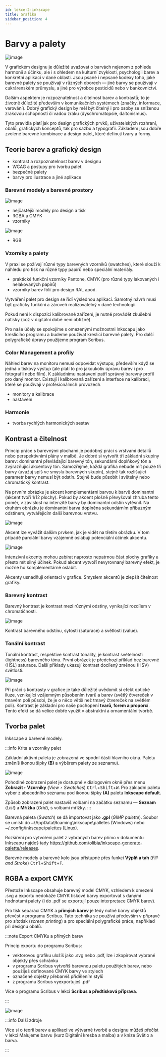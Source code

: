 ```yaml
---
id: lekce-2-inkscape
title: Grafika
sidebar_position: 4
---
```


# Barvy a palety

![image](./images/color-header-inst.svg)

V grafickém designu je důležité uvažovat o barvách nejenom z pohledu harmonií a účinku, ale i s ohledem na kulturní zvyklosti, psychologii barev a konkrétní aplikaci v dané oblasti. Jsou psané i nepsané kodexy toho, jaké barevné palety se používají v různých oborech — jiné barvy se používají v cukrárenském průmyslu, a jiné pro výrobce pesticidů nebo v bankovnictví.

Dalším aspektem je rozpoznatelnost a čitelnost barev a kontrastů; to je životně důležité především v komunikačních systémech (značky, informace, varování). Dobrý grafický design by měl být čitelný i pro osoby se sníženou zrakovou schopností či vadou zraku (dyschromatopsie, daltonismus).

Tyto pravidla platí jak pro design grafických prvků, uživatelských rozhraní, obalů, grafických konceptů, tak pro sazbu a typografii. Základem jsou dobře zvolené barevné kombinace a design palet, které definují tvary a formy.

## Teorie barev a grafický design
- kontrast a rozpoznatelnost barev v designu
- WCAG a postupy pro tvorbu palet
- bezpečné palety
- barvy pro ilustrace a jiné aplikace

### Barevné modely a barevné prostory

![image](./images/color-wheel.svg)

- nejčastější modely pro design a tisk
- RGBA a CMYK
- vzorníky

![image](./images/color-model-inkscape.svg)
- RGB
### Vzorníky a palety
V praxi se požívají různé typy barevných vzorníků (swatches), které slouží k náhledu pro tisk na různé typy papírů nebo speciální materiály.

- praktické funkční vzorníky Pantone, CMYK (pro různé typy lakovaných i nelakovaných papírů)
- vzorníky barev fólií pro design RAL apod.

Vytváření palet pro design se řídí výslednou aplikací. Samotný návrh musí být graficky funkční a zároveň realizovatelný v dané technologii.

Pokud není k dispozici kalibrované zařízení, je nutné provádět zkušební nátisky (což v digitální době není obtížné).

Pro naše účely se spokojíme s omezenými možnostmi Inkscapu jako kreslicího programu a budeme používat kreslící barevné palety. Pro další polygrafické úpravy použijeme program Scribus.

### Color Management a profily
Náhled barev na monitoru nemusí odpovídat výstupu, především když se jedná o tiskový výstup (ale platí to pro jakoukoliv úpravu barev i pro fotografii nebo film). K základnímu nastavení patří správný barevný profil pro daný monitor. Existují i kalibrovaná zařízení a interface na kalibraci, které se používají v profesionálních provozech.

- monitory a kalibrace
- nastavení

### Harmonie
- tvorba rychlých harmonických sestav

## Kontrast a čitelnost
Princip práce s barevnými plochami je podobný práci s vrstvami detailů nebo perspektivními plány v malbě. Je dobré si vytvořit tři základní skupiny barev: dominantní převládající barevný tón, sekundární doplňkový tón a zvýrazňující akcentový tón. Samozřejmě, každá grafika nebude mít pouze tři barvy (uvažuj spíš ve smyslu barevných skupin), stejně tak rozlišující parametr barvy nemusí být odstín. Stejně bude působit i světelný nebo chromatický kontrast.  

Na prvním obrázku je akcent komplementární barvou k barvě dominantní (akcent tvoří 1/12 plochy). Pokud by akcent plošně převyšoval zhruba tento poměr, v závislost na intenzitě barvy by dominantní odstín vytěsnil.  Na druhém obrázku je dominantní barva doplněna sekundárním příbuzným odstínem, vytvářejícím další barevnou vrstvu.

![image](./images/color-accent.svg)

Akcent lze vyvážit dalším prvkem, jak je vidět na třetím obrázku. V tom případě parciální barvy vzájemně oslabují potenciální účinek akcentu.

![image](./images/color-accent2.svg)

Intenzivní akcenty mohou zabírat naprosto nepatrnou část plochy grafiky a přesto mít silný účinek. Pokud akcent vytvoří nevyrovnaný barevný efekt, je možné ho komplementárně oslabit.

Akcenty usnadňují orientaci v grafice. Smyslem akcentů je zlepšit čitelnost grafiky.  

### Barevný kontrast
Barevný kontrast je kontrast mezi různými odstíny, vynikající rozdílem v chromatičnosti.

![image](./images/color-colorcontrast1.svg)

Kontrast barevného odstínu, sytosti (saturace) a světlosti (value).

### Tonální kontrast
Tonální kontrast, respektive kontrast tonality, je kontrast světelnosti (lightness) barevného tónu.
První obrázek je předchozí příklad bez barevné (HSL) saturace. Další příklady ukazují kontrast docílený změnou (HSV) světlosti.

![image](./images/color-lightcontrast1.svg)

Při práci s kontrasty v grafice je také důležité uvědomit si efekt optické iluze, vznikající vzájemným působením tvarů a barev (světlý čtvereček v tmavém poli působí, že je o něco větší než tmavý čtvereček na světlém poli). Kontrast je základní pro naše pochopení **tvarů, forem a proporcí**. Tento efekt se dá velice dobře využít v abstraktní a ornamentální tvorbě.

## Tvorba palet
Inkscape a barevné modely.

:::info Krita a vzorníky palet

Základní aktivní paleta je zobrazená ve spodní části hlavního okna. Paletu změníš ikonou šipky **(B)** a výběrem palety ze seznamu).

![image](./images/inkscape-palety.jpg)

Pohodlné zobrazení palet je dostupné v dialogovém okně přes menu **Zobrazit ‣ Vzorníky** (*View ‣ Swatches*) <kbd>Ctrl</kbd>+<kbd>Shift</kbd>+<kbd>W</kbd>. Pro základní paletu vyber z abecedního seznamu pod ikonou šipky **(A)** paletu **Inkscape default**.

Způsob zobrazení palet nastavíš volbami na začátku seznamu — **Seznam** (*List*) a **Mřížka** (*Grid*), s volbami mřížky.
:::

Barevná paleta (*Swatch*) se dá importovat jako **.gpl** (*GIMP palette*). Soubor se umístí do ~\AppData\Roaming\inkscape\palletes (Windows) nebo  ~/.config/inkscape/palettes (Linux).

Rozšíření pro vytvoření palet z vybraných barev přímo v dokumentu Inkscapu najdeš tady https://github.com/olibia/inkscape-generate-palette/releases.

Barevné modely a barevné kolo jsou přístupné přes funkci **Výplň a tah** (*Fill and Stroke*) <kbd>Ctrl</kbd>+<kbd>Shift</kbd>+<kbd>F</kbd>.

## RGBA a export CMYK
Přestože Inkscape obsahuje barevný model CMYK, vzhledem k omezení .svg a exportu nedokáže CMYK tiskové barvy exportovat s danými hodnotami palety (i do .pdf se exportují pouze interpretace CMYK barev).

Pro tisk separací CMYK a **přímých barev** je tedy nutné barvy objektů převést v programu Scribus. Tato technika se používá především v přípravě pro sítotisk (*screen printing*) a pro speciální polygrafické práce, například při designu obalů.

:::note Export CMYKu a přímých barev

Princip exportu do programu Scribus:

- vektorovou grafiku uložíš jako .svg nebo .pdf, lze i zkopírovat vybrané objekty přes schránku
- v programu Scribus vytvoříš barevnou paletu použitých barev, nebo použiješ definované CMYK barvy ve stylech
- označené objekty přebarvíš přidělením stylů
- z programu Scribus vyexportuješ .pdf

Více o programu Scribus v lekci **Scribus a předtisková příprava**.

:::

![image](./images/color-wheelcube.svg)

:::info Další zdroje

Více si o teorii barev a aplikaci ve výtvarné tvorbě a designu můžeš přečíst v lekci Malujeme barvu (kurz Digitální kresba a malba) a v knize Světlo a barva.

:::
